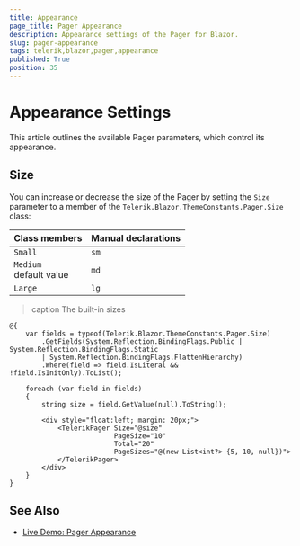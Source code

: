 ```yaml
---
title: Appearance
page_title: Pager Appearance
description: Appearance settings of the Pager for Blazor.
slug: pager-appearance
tags: telerik,blazor,pager,appearance
published: True
position: 35
---
```


# Appearance Settings

This article outlines the available Pager parameters, which control its appearance.

## Size

You can increase or decrease the size of the Pager by setting the `Size` parameter to a member of the `Telerik.Blazor.ThemeConstants.Pager.Size` class:

| Class members | Manual declarations |
|---------------|--------|
| `Small`   |`sm`|
| `Medium`<br /> default value   |`md`|
| `Large`   |`lg`|

>caption The built-in sizes

````CSHTML
@{
    var fields = typeof(Telerik.Blazor.ThemeConstants.Pager.Size)
        .GetFields(System.Reflection.BindingFlags.Public | System.Reflection.BindingFlags.Static
        | System.Reflection.BindingFlags.FlattenHierarchy)
        .Where(field => field.IsLiteral && !field.IsInitOnly).ToList();

    foreach (var field in fields)
    {
        string size = field.GetValue(null).ToString();

        <div style="float:left; margin: 20px;">
            <TelerikPager Size="@size"
                          PageSize="10"
                          Total="20" 
                          PageSizes="@(new List<int?> {5, 10, null})">
            </TelerikPager>
        </div>
    }
}
````

## See Also

  * [Live Demo: Pager Appearance](https://demos.telerik.com/blazor-ui/pager/appearance)